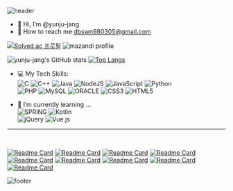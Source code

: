 <!--
**yunju-jang/yunju-jang** is a ✨ _special_ ✨ repository because its `README.md` (this file) appears on your GitHub profile.

Here are some ideas to get you started:

- 🔭 I’m currently working on ...
- 🌱 I’m currently learning ...
- 👯 I’m looking to collaborate on ...
- 🤔 I’m looking for help with ...
- 💬 Ask me about ...
- 📫 How to reach me: ...
- 😄 Pronouns: ...
- ⚡ Fun fact: ...
-->
![header](https://capsule-render.vercel.app/api?type=waving&color=FFC0D4&text=%20YUNJU%20%20&height=200&fontSize=90&fontColor=ffffff)


- 👋 Hi, I’m @yunju-jang
- 💬 How to reach me dbswn980305@gmail.com




[![Solved.ac 프로필](http://mazassumnida.wtf/api/v2/generate_badge?boj=dbswn9803)](https://solved.ac/dbswn9803)
![mazandi profile](http://mazandi.herokuapp.com/api?handle=dbswn9803&theme=cold)


![yunju-jang's GitHub stats](https://github-readme-stats.vercel.app/api?username=yunju-jang&show_icons=true&border_color=fff&include_all_commits=true&bg_color=30,ff8db1,ffd9e5&icon_color=fff&hide=issues&hide_border=true&title_color=fff&text_color=fff&orgs=We-T,SEND-WHICH,jangbogo-app)
[![Top Langs](https://github-readme-stats.vercel.app/api/top-langs/?username=yunju-jang&layout=compact&hide_border=true&bg_color=30,ff8db1,ffd9e5&text_color=fff&title_color=fff&orgs=We-T,SEND-WHICH,jangbogo-app)](https://github.com/yunju-jang/github-readme-stats)


- 💻 My Tech Skills: <br />
![C](https://img.shields.io/badge/c-%2300599C.svg?style=for-the-badge&logo=c&logoColor=white)
![C++](https://img.shields.io/badge/c++-%2300599C.svg?style=for-the-badge&logo=c%2B%2B&logoColor=white)
![Java](https://img.shields.io/badge/java-%23ED8B00.svg?style=for-the-badge&logo=java&logoColor=white)
![NodeJS](https://img.shields.io/badge/node.js-6DA55F?style=for-the-badge&logo=node.js&logoColor=white)
![JavaScript](https://img.shields.io/badge/javascript-%23323330.svg?style=for-the-badge&logo=javascript&logoColor=%23F7DF1E)
![Python](https://img.shields.io/badge/python-3670A0?style=for-the-badge&logo=python&logoColor=ffdd54)<br/>
![PHP](https://img.shields.io/badge/php-777BB4.svg?style=for-the-badge&logo=php&logoColor=white)
![MySQL](https://img.shields.io/badge/mysql-%234479A1.svg?style=for-the-badge&logo=mysql&logoColor=white)
![ORACLE](https://img.shields.io/badge/oracle-%23F80000.svg?style=for-the-badge&logo=oracle&logoColor=white)
![CSS3](https://img.shields.io/badge/css3-%231572B6.svg?style=for-the-badge&logo=css3&logoColor=white)
![HTML5](https://img.shields.io/badge/html5-%23E34F26.svg?style=for-the-badge&logo=html5&logoColor=white)


- 🌱 I’m currently learning ... <br/>
![SPRING](https://img.shields.io/badge/typescript-6DB33F.svg?style=for-the-badge&logo=spring&logoColor=white)
![Kotlin](https://img.shields.io/badge/kotlin-7F52FF.svg?style=for-the-badge&logo=kotlin&logoColor=white)<br/>
![jQuery](https://img.shields.io/badge/jquery-%230769AD.svg?style=for-the-badge&logo=jquery&logoColor=white)
![Vue.js](https://img.shields.io/badge/vuejs-%2335495e.svg?style=for-the-badge&logo=vuedotjs&logoColor=%234FC08D)

<hr/>
</br>

[![Readme Card](https://github-readme-stats.vercel.app/api/pin/?username=yunju-jang&repo=WeT_SERVER)](https://github.com/We-T/WeT_SERVER)
[![Readme Card](https://github-readme-stats.vercel.app/api/pin/?username=yunju-jang&repo=SENDWHICH-web-server)](https://github.com/SEND-WHICH/SENDWHICH-web-server)<!--</br>
   [![Repository Card](https://widget.realdeveloper.pro/api/card?user=yunju-jang&repo=WeT_SERVER)](https://github.com/We-T/WeT_SERVER)       
[![Repository Card](https://widget.realdeveloper.pro/api/card?user=yunju-jang&repo=SENDWHICH-web-server)](https://github.com/SEND-WHICH/SENDWHICH-web-server) -->
[![Readme Card](https://github-readme-stats.vercel.app/api/pin/?username=yunju-jang&repo=SENDWHICH-android)](https://github.com/SENDWHICH-android)
[![Readme Card](https://github-readme-stats.vercel.app/api/pin/?username=yunju-jang&repo=GURU2)](https://github.com/yunju-jang/GURU2)
[![Readme Card](https://github-readme-stats.vercel.app/api/pin/?username=yunju-jang&repo=2018JavaProject_60sec)](https://github.com/yunju-jang/2018JavaProject_60sec)
[![Readme Card](https://github-readme-stats.vercel.app/api/pin/?username=yunju-jang&repo=Server)](https://github.com/Jangbogo-app/Server)
[![Readme Card](https://github-readme-stats.vercel.app/api/pin/?username=yunju-jang&repo=Hovering_SWU)](https://github.com/Hovering_SWU)
[![Readme Card](https://github-readme-stats.vercel.app/api/pin/?username=yunju-jang&repo=KSJR-PROJECT)](https://github.com/yunju-jang/KSJR-PROJECT)
[![Readme Card](https://github-readme-stats.vercel.app/api/pin/?username=yunju-jang&repo=Algorithm)](https://github.com/yunju-jang/Algorithm)



![footer](https://capsule-render.vercel.app/api?section=footer&type=waving&color=FFC0D4)
